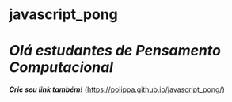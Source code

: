 # javascript_pong


# *Olá estudantes de Pensamento Computacional*

***Crie seu link também!***
(https://polippa.github.io/javascript_pong/)
